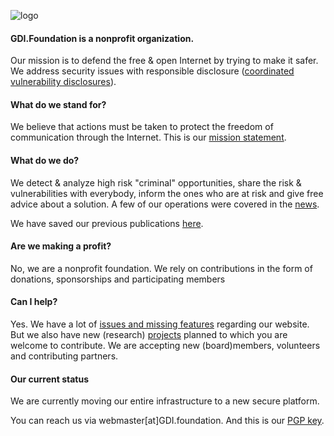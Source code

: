 ![logo](https://gdi.foundation/img/logo.png "GDI.foundation")

#### GDI.Foundation is a nonprofit organization. 
Our mission is to defend the free & open Internet by trying to make it safer.
We address security issues with responsible disclosure ([coordinated vulnerability disclosures](https://www.iso.org/standard/45170.html)).

#### What do we stand for?
We believe that actions must be taken to protect the freedom of communication through the Internet. This is our [mission statement](https://gdi.foundation/mission/).

#### What do we do?
We detect & analyze high risk "criminal" opportunities, share the risk & vulnerabilities with everybody, inform the ones who are at risk and give free advice about a solution. A few of our operations were covered in the [news](https://www.google.nl/search?q=GDI.foundation&num=100&tbs=sbd:1&tbm=nws&tbas=0&source=lnt&sa=X&ved=0ahUKEwi4sMS66qvdAhXGIlAKHdTxC-MQpwUIHw&biw=1440&bih=803&dpr=2).

We have saved our previous publications [here](https://github.com/GDI-foundation/website/tree/master/archive).

#### Are we making a profit?
No, we are a nonprofit foundation. We rely on contributions in the form of donations, sponsorships and participating members

#### Can I help?
Yes. We have a lot of [issues and missing features](https://github.com/GDI-foundation/website/issues) regarding our website.
But we also have new (research) [projects](https://github.com/GDI-foundation/website/projects) planned to which you are welcome to contribute. We are accepting new (board)members, volunteers and contributing partners.

#### Our current status
We are currently moving our entire infrastructure to a new secure platform.

You can reach us via webmaster[at]GDI.foundation. 
And this is our [PGP key](https://keybase.io/GDI_FDN/key.asc). 



